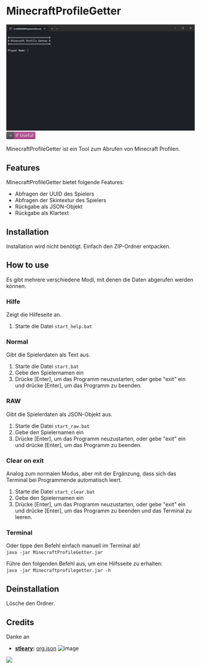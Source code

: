 # MinecraftProfileGetter

![image](Terminal-1115x628.png)
[<svg xmlns="http://www.w3.org/2000/svg" width="78" height="20" role="img" aria-label="⭐: If Useful"><title>⭐: If Useful</title><linearGradient id="s" x2="0" y2="100%"><stop offset="0" stop-color="#bbb" stop-opacity=".1"/><stop offset="1" stop-opacity=".1"/></linearGradient><clipPath id="r"><rect width="78" height="20" rx="3" fill="#fff"/></clipPath><g clip-path="url(#r)"><rect width="21" height="20" fill="#555"/><rect x="21" width="57" height="20" fill="#bc4e99"/><rect width="78" height="20" fill="url(#s)"/></g><g fill="#fff" text-anchor="middle" font-family="Verdana,Geneva,DejaVu Sans,sans-serif" text-rendering="geometricPrecision" font-size="110"><text aria-hidden="true" x="115" y="150" fill="#010101" fill-opacity=".3" transform="scale(.1)" textLength="110">⭐</text><text x="115" y="140" transform="scale(.1)" fill="#fff" textLength="110">⭐</text><text aria-hidden="true" x="485" y="150" fill="#010101" fill-opacity=".3" transform="scale(.1)" textLength="470">If Useful</text><text x="485" y="140" transform="scale(.1)" fill="#fff" textLength="470">If Useful</text></g></svg>](https://github.com/PrimCargo693208/MinecraftProfileGetter)

MinecraftProfileGetter ist ein Tool zum Abrufen von Minecraft Profilen.

## Features

MinecraftProfileGetter bietet folgende Features:
- Abfragen der UUID des Spielers
- Abfragen der Skintextur des Spielers
- Rückgabe als JSON-Objekt
- Rückgabe als Klartext

## Installation

Installation wird nicht benötigt. Einfach den ZIP-Ordner entpacken.

## How to use

Es gibt mehrere verschiedene Modi, mit denen die Daten abgerufen werden können. 

### Hilfe

Zeigt die Hilfeseite an.

1. Starte die Datei `start_help.bat`

### Normal

Gibt die Spielerdaten als Text aus.

1. Starte die Datei `start.bat`
2. Gebe den Spielernamen ein
3. Drücke [Enter], um das Programm neuzustarten, oder gebe "exit" ein und drücke [Enter], um das Programm zu beenden.

### RAW

Gibt die Spielerdaten als JSON-Objekt aus.

1. Starte die Datei `start_raw.bat`
2. Gebe den Spielernamen ein
3. Drücke [Enter], um das Programm neuzustarten, oder gebe "exit" ein und drücke [Enter], um das Programm zu beenden.

### Clear on exit

Analog zum normalen Modus, aber mit der Ergänzung, dass sich das Terminal bei Programmende automatisch  leert.

1. Starte die Datei `start_clear.bat`
2. Gebe den Spielernamen ein
3. Drücke [Enter], um das Programm neuzustarten, oder gebe "exit" ein und drücke [Enter], um das Programm zu beenden und das Terminal zu leeren.

### Terminal

Oder tippe den Befehl einfach manuell im Terminal ab! \
`java -jar MinecraftProfileGetter.jar`

Führe den folgenden Befehl aus, um eine Hilfsseite zu erhalten: \
`java -jar Minecraftprofilegetter.jar -h`

## Deinstallation

Lösche den Ordner.

## Credits

Danke an
- **[stleary](https://github.com/stleary):** [org.json](https://github.com/stleary/JSON-java)
  ![image](https://github.com/stleary/JSON-java/blob/master/images/JsonJava.png?raw=true)

<a href="https://github.com/PrimCargo693208/MinecraftProfileGetter/graphs/contributors">
  <img src="https://contributors-img.web.app/image?repo=PrimCargo693208/MinecraftProfileGetter" />
</a>
